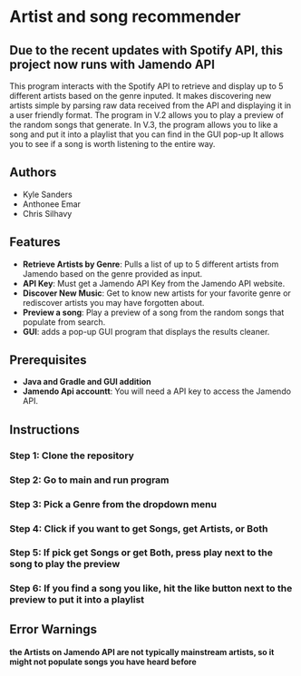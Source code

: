 # Artist and song recommender
## **Due to the recent updates with Spotify API, this project now runs with Jamendo API**
This program interacts with the Spotify API to retrieve and display up to 5 different artists based on the genre inputed. 
It makes discovering new artists simple by parsing raw data received from the API and displaying it in a user friendly format.
The program in V.2 allows you to play a preview of the random songs that generate.
In V.3, the program allows you to like a song and put it into a playlist that you can find in the GUI pop-up
It allows you to see if a song is worth listening to the entire way.
## Authors
- Kyle Sanders
- Anthonee Emar
- Chris Silhavy

## Features
- **Retrieve Artists by Genre**: Pulls a list of up to 5 different artists from Jamendo based on the genre provided as input.
- **API Key**: Must get a Jamendo API Key from the Jamendo API website.
- **Discover New Music**: Get to know new artists for your favorite genre or rediscover artists you may have forgotten about.
- **Preview a song**: Play a preview of a song from the random songs that populate from search.
- **GUI**: adds a pop-up GUI program that displays the results cleaner. 
## Prerequisites
- **Java and Gradle and GUI addition**
- **Jamendo Api accountt**: You will need a API key to access the Jamendo API.
  
## Instructions

### Step 1: Clone the repository
### Step 2: Go to main and run program
### Step 3: Pick a Genre from the dropdown menu
### Step 4: Click if you want to get Songs, get Artists, or Both
### Step 5: If pick get Songs or get Both, press play next to the song to play the preview
### Step 6: If you find a song you like, hit the like button next to the preview to put it into a playlist
## Error Warnings
#### the Artists on Jamendo API are not typically mainstream artists, so it might not populate songs you have heard before
